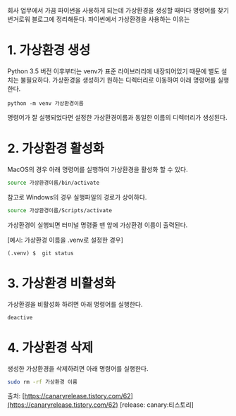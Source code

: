 회사 업무에서 가끔 파이썬을 사용하게 되는데 가상환경을 생성할 때마다 명령어를 찾기 번거로워 블로그에 정리해둔다. 파이썬에서 가상환경을 사용하는 이유는 

# 1. 가상환경 생성

Python 3.5 버전 이후부터는 venv가 표준 라이브러리에 내장되어있기 때문에 별도 설치는 불필요하다. 가상환경을 생성하기 원하는 디렉터리로 이동하여 아래 명령어를 실행한다.

```mel
python -m venv 가상환경이름
```

명령어가 잘 실행되었다면 설정한 가상환경이름과 동일한 이름의 디렉터리가 생성된다.

# 2. 가상환경 활성화

MacOS의 경우 아래 명령어를 실행하여 가상환경을 활성화 할 수 있다.

```bash
source 가상환경이름/bin/activate
```

참고로 Windows의 경우 실행파일의 경로가 상이하다.

```bash
source 가상환경이름/Scripts/activate
```

가상환경이 실행되면 터미널 명령줄 맨 앞에 가상환경 이름이 출력된다.

[예시: 가상환경 이름을 .venv로 설정한 경우]

```crystal
(.venv) $  git status
```

# 3. 가상환경 비활성화

가상환경을 비활성화 하려면 아래 명령어를 실행한다.

```ebnf
deactive
```

# 4. 가상환경 삭제

생성한 가상환경을 삭제하려면 아래 명령어를 실행한다.

```bash
sudo rm -rf 가상환경 이름
```
                    

출처: [https://canaryrelease.tistory.com/62](https://canaryrelease.tistory.com/62) [release: canary:티스토리]